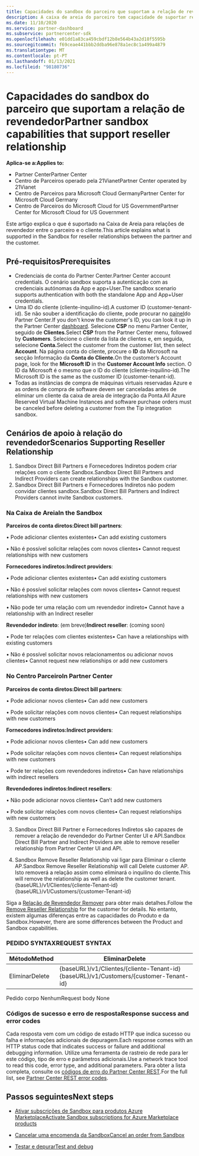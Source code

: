 ```yaml
---
title: Capacidades do sandbox do parceiro que suportam a relação de revendedor
description: A caixa de areia do parceiro tem capacidade de suportar relações entre o parceiro e o cliente
ms.date: 11/10/2020
ms.service: partner-dashboard
ms.subservice: partnercenter-sdk
ms.openlocfilehash: e01dd1a83ca459cbdf12b8e564b43a2d18f5595b
ms.sourcegitcommit: f69ceae441bbb2ddba96e878a1ec8c1a499a4879
ms.translationtype: MT
ms.contentlocale: pt-PT
ms.lasthandoff: 01/13/2021
ms.locfileid: "98180736"
---
```

# <a name="partner-sandbox-capabilities-that-support-reseller-relationship"></a><span data-ttu-id="5a81a-103">Capacidades do sandbox do parceiro que suportam a relação de revendedor</span><span class="sxs-lookup"><span data-stu-id="5a81a-103">Partner sandbox capabilities that support reseller relationship</span></span>

<span data-ttu-id="5a81a-104">**Aplica-se a:**</span><span class="sxs-lookup"><span data-stu-id="5a81a-104">**Applies to:**</span></span>

- <span data-ttu-id="5a81a-105">Partner Center</span><span class="sxs-lookup"><span data-stu-id="5a81a-105">Partner Center</span></span>
- <span data-ttu-id="5a81a-106">Centro de Parceiros operado pela 21Vianet</span><span class="sxs-lookup"><span data-stu-id="5a81a-106">Partner Center operated by 21Vianet</span></span>
- <span data-ttu-id="5a81a-107">Centro de Parceiros para Microsoft Cloud Germany</span><span class="sxs-lookup"><span data-stu-id="5a81a-107">Partner Center for Microsoft Cloud Germany</span></span>
- <span data-ttu-id="5a81a-108">Centro de Parceiros do Microsoft Cloud for US Government</span><span class="sxs-lookup"><span data-stu-id="5a81a-108">Partner Center for Microsoft Cloud for US Government</span></span>

<span data-ttu-id="5a81a-109">Este artigo explica o que é suportado na Caixa de Areia para relações de revendedor entre o parceiro e o cliente.</span><span class="sxs-lookup"><span data-stu-id="5a81a-109">This article explains what is supported in the Sandbox for reseller relationships between the partner and the customer.</span></span> 

## <a name="prerequisites"></a><span data-ttu-id="5a81a-110">Pré-requisitos</span><span class="sxs-lookup"><span data-stu-id="5a81a-110">Prerequisites</span></span>

- <span data-ttu-id="5a81a-111">Credenciais de conta do Partner Center.</span><span class="sxs-lookup"><span data-stu-id="5a81a-111">Partner Center account credentials.</span></span> <span data-ttu-id="5a81a-112">O cenário sandbox suporta a autenticação com as credenciais autónomas da App e app+User.</span><span class="sxs-lookup"><span data-stu-id="5a81a-112">The sandbox scenario supports authentication with both the standalone App and App+User credentials.</span></span>
- <span data-ttu-id="5a81a-113">Uma ID do cliente (cliente-inquilino-id).</span><span class="sxs-lookup"><span data-stu-id="5a81a-113">A customer ID (customer-tenant-id).</span></span> <span data-ttu-id="5a81a-114">Se não souber a identificação do cliente, pode procurar no [painel](https://partner.microsoft.com/dashboard/home)do Partner Center.</span><span class="sxs-lookup"><span data-stu-id="5a81a-114">If you don't know the customer's ID, you can look it up in the Partner Center [dashboard](https://partner.microsoft.com/dashboard/home).</span></span> <span data-ttu-id="5a81a-115">Selecione **CSP** no menu Partner Center, seguido de **Clientes**.</span><span class="sxs-lookup"><span data-stu-id="5a81a-115">Select **CSP** from the Partner Center menu, followed by **Customers**.</span></span> <span data-ttu-id="5a81a-116">Selecione o cliente da lista de clientes e, em seguida, selecione **Conta.**</span><span class="sxs-lookup"><span data-stu-id="5a81a-116">Select the customer from the customer list, then select **Account**.</span></span> <span data-ttu-id="5a81a-117">Na página conta do cliente, procure o **ID** da Microsoft na secção Informação da **Conta do Cliente.**</span><span class="sxs-lookup"><span data-stu-id="5a81a-117">On the customer’s Account page, look for the **Microsoft ID** in the **Customer Account Info** section.</span></span> <span data-ttu-id="5a81a-118">O ID da Microsoft é o mesmo que o ID do cliente (cliente-inquilino-id).</span><span class="sxs-lookup"><span data-stu-id="5a81a-118">The Microsoft ID is the same as the customer ID (customer-tenant-id).</span></span>
- <span data-ttu-id="5a81a-119">Todas as instâncias de compra de máquinas virtuais reservadas Azure e as ordens de compra de software devem ser canceladas antes de eliminar um cliente da caixa de areia de integração da Ponta.</span><span class="sxs-lookup"><span data-stu-id="5a81a-119">All Azure Reserved Virtual Machine Instances and software purchase orders must be canceled before deleting a customer from the Tip integration sandbox.</span></span>

## <a name="scenarios-supporting-reseller-relationship"></a><span data-ttu-id="5a81a-120">Cenários de apoio à relação do revendedor</span><span class="sxs-lookup"><span data-stu-id="5a81a-120">Scenarios Supporting Reseller Relationship</span></span>

1.  <span data-ttu-id="5a81a-121">Sandbox Direct Bill Partners e Fornecedores Indiretos podem criar relações com o cliente Sandbox.</span><span class="sxs-lookup"><span data-stu-id="5a81a-121">Sandbox Direct Bill Partners and Indirect Providers can create relationships with the Sandbox customer.</span></span> 
2.  <span data-ttu-id="5a81a-122">Sandbox Direct Bill Partners e Fornecedores Indiretos não podem convidar clientes sandbox.</span><span class="sxs-lookup"><span data-stu-id="5a81a-122">Sandbox Direct Bill Partners and Indirect Providers cannot invite Sandbox customers.</span></span>



### <a name="in-the-sandbox"></a><span data-ttu-id="5a81a-123">Na Caixa de Areia</span><span class="sxs-lookup"><span data-stu-id="5a81a-123">In the Sandbox</span></span>

<span data-ttu-id="5a81a-124">**Parceiros de conta diretos:**</span><span class="sxs-lookup"><span data-stu-id="5a81a-124">**Direct bill partners**:</span></span>

<span data-ttu-id="5a81a-125">• Pode adicionar clientes existentes</span><span class="sxs-lookup"><span data-stu-id="5a81a-125">•   Can add existing customers</span></span>

<span data-ttu-id="5a81a-126">• Não é possível solicitar relações com novos clientes</span><span class="sxs-lookup"><span data-stu-id="5a81a-126">•   Cannot request relationships with new customers</span></span>

<span data-ttu-id="5a81a-127">**Fornecedores indiretos:**</span><span class="sxs-lookup"><span data-stu-id="5a81a-127">**Indirect providers**:</span></span>

<span data-ttu-id="5a81a-128">• Pode adicionar clientes existentes</span><span class="sxs-lookup"><span data-stu-id="5a81a-128">•   Can add existing customers</span></span>

<span data-ttu-id="5a81a-129">• Não é possível solicitar relações com novos clientes</span><span class="sxs-lookup"><span data-stu-id="5a81a-129">•   Cannot request relationships with new customers</span></span>

<span data-ttu-id="5a81a-130">• Não pode ter uma relação com um revendedor indireto</span><span class="sxs-lookup"><span data-stu-id="5a81a-130">•   Cannot have a relationship with an Indirect reseller</span></span>

<span data-ttu-id="5a81a-131">**Revendedor indireto**: (em breve)</span><span class="sxs-lookup"><span data-stu-id="5a81a-131">**Indirect reseller**: (coming soon)</span></span>

<span data-ttu-id="5a81a-132">• Pode ter relações com clientes existentes</span><span class="sxs-lookup"><span data-stu-id="5a81a-132">•   Can have a relationships with existing customers</span></span>

<span data-ttu-id="5a81a-133">• Não é possível solicitar novos relacionamentos ou adicionar novos clientes</span><span class="sxs-lookup"><span data-stu-id="5a81a-133">•   Cannot request new relationships or add new customers</span></span>

### <a name="in-partner-center"></a><span data-ttu-id="5a81a-134">No Centro Parceiro</span><span class="sxs-lookup"><span data-stu-id="5a81a-134">In Partner Center</span></span>

<span data-ttu-id="5a81a-135">**Parceiros de conta diretos:**</span><span class="sxs-lookup"><span data-stu-id="5a81a-135">**Direct bill partners**:</span></span>

<span data-ttu-id="5a81a-136">• Pode adicionar novos clientes</span><span class="sxs-lookup"><span data-stu-id="5a81a-136">•   Can add new customers</span></span>

<span data-ttu-id="5a81a-137">• Pode solicitar relações com novos clientes</span><span class="sxs-lookup"><span data-stu-id="5a81a-137">•   Can request relationships with new customers</span></span>

<span data-ttu-id="5a81a-138">**Fornecedores indiretos:**</span><span class="sxs-lookup"><span data-stu-id="5a81a-138">**Indirect providers**:</span></span>

<span data-ttu-id="5a81a-139">• Pode adicionar novos clientes</span><span class="sxs-lookup"><span data-stu-id="5a81a-139">•   Can add new customers</span></span>

<span data-ttu-id="5a81a-140">• Pode solicitar relações com novos clientes</span><span class="sxs-lookup"><span data-stu-id="5a81a-140">•   Can request relationships with new customers</span></span>

<span data-ttu-id="5a81a-141">• Pode ter relações com revendedores indiretos</span><span class="sxs-lookup"><span data-stu-id="5a81a-141">•   Can have relationships with indirect resellers</span></span>

<span data-ttu-id="5a81a-142">**Revendedores indiretos:**</span><span class="sxs-lookup"><span data-stu-id="5a81a-142">**Indirect resellers**:</span></span>

<span data-ttu-id="5a81a-143">• Não pode adicionar novos clientes</span><span class="sxs-lookup"><span data-stu-id="5a81a-143">•   Can’t add new customers</span></span>

<span data-ttu-id="5a81a-144">• Pode solicitar relações com novos clientes</span><span class="sxs-lookup"><span data-stu-id="5a81a-144">•   Can request relationships with new customers</span></span>

3. <span data-ttu-id="5a81a-145">Sandbox Direct Bill Partner e Fornecedores Indiretos são capazes de remover a relação de revendedor do Partner Center UI e API.</span><span class="sxs-lookup"><span data-stu-id="5a81a-145">Sandbox Direct Bill Partner and Indirect Providers are able to remove reseller relationship from Partner Center UI and API.</span></span>

4. <span data-ttu-id="5a81a-146">Sandbox Remove Reseller Relationship vai ligar para Eliminar o cliente AP.</span><span class="sxs-lookup"><span data-stu-id="5a81a-146">Sandbox Remove Reseller Relationship will call Delete customer AP.</span></span> <span data-ttu-id="5a81a-147">Isto removerá a relação assim como eliminará o inquilino do cliente.</span><span class="sxs-lookup"><span data-stu-id="5a81a-147">This will remove the relationship as well as delete the customer tenant.</span></span> <span data-ttu-id="5a81a-148">{baseURL}/v1/Clientes/{cliente-Tenant-id}</span><span class="sxs-lookup"><span data-stu-id="5a81a-148">{baseURL}/v1/Customers/{customer-Tenant-id}</span></span>

<span data-ttu-id="5a81a-149">Siga a [Relação de Revendedor Remover](remove-a-reseller-relationship-with-a-customer.md) para obter mais detalhes.</span><span class="sxs-lookup"><span data-stu-id="5a81a-149">Follow the [Remove Reseller Relationship](remove-a-reseller-relationship-with-a-customer.md) for the customer for details.</span></span> <span data-ttu-id="5a81a-150">No entanto, existem algumas diferenças entre as capacidades do Produto e da Sandbox.</span><span class="sxs-lookup"><span data-stu-id="5a81a-150">However, there are some differences between the Product and Sandbox capabilities.</span></span>

### <a name="request-syntax"></a><span data-ttu-id="5a81a-151">PEDIDO SYNTAX</span><span class="sxs-lookup"><span data-stu-id="5a81a-151">REQUEST SYNTAX</span></span>

|<span data-ttu-id="5a81a-152">**Método**</span><span class="sxs-lookup"><span data-stu-id="5a81a-152">**Method**</span></span>|<span data-ttu-id="5a81a-153">**Eliminar**</span><span class="sxs-lookup"><span data-stu-id="5a81a-153">**Delete**</span></span>|
|-------------|------------|
|<span data-ttu-id="5a81a-154">Eliminar</span><span class="sxs-lookup"><span data-stu-id="5a81a-154">Delete</span></span>|<span data-ttu-id="5a81a-155">{baseURL}/v1/Clientes/{cliente-Tenant-id}</span><span class="sxs-lookup"><span data-stu-id="5a81a-155">{baseURL}/v1/Customers/{customer-Tenant-id}</span></span> |

<span data-ttu-id="5a81a-156">Pedido corpo Nenhum</span><span class="sxs-lookup"><span data-stu-id="5a81a-156">Request body None</span></span>

### <a name="response-success-and-error-codes"></a><span data-ttu-id="5a81a-157">Códigos de sucesso e erro de resposta</span><span class="sxs-lookup"><span data-stu-id="5a81a-157">Response success and error codes</span></span>

<span data-ttu-id="5a81a-158">Cada resposta vem com um código de estado HTTP que indica sucesso ou falha e informações adicionais de depuragem.</span><span class="sxs-lookup"><span data-stu-id="5a81a-158">Each response comes with an HTTP status code that indicates success or failure and additional debugging information.</span></span> <span data-ttu-id="5a81a-159">Utilize uma ferramenta de rastreio de rede para ler este código, tipo de erro e parâmetros adicionais.</span><span class="sxs-lookup"><span data-stu-id="5a81a-159">Use a network trace tool to read this code, error type, and additional parameters.</span></span> <span data-ttu-id="5a81a-160">Para obter a lista completa, consulte os [códigos de erro do Partner Center REST](https://docs.microsoft.com/partner-center/develop/error-codes).</span><span class="sxs-lookup"><span data-stu-id="5a81a-160">For the full list, see [Partner Center REST error codes](https://docs.microsoft.com/partner-center/develop/error-codes).</span></span>

## <a name="next-steps"></a><span data-ttu-id="5a81a-161">Passos seguintes</span><span class="sxs-lookup"><span data-stu-id="5a81a-161">Next steps</span></span>

- [<span data-ttu-id="5a81a-162">Ativar subscrições de Sandbox para produtos Azure Marketplace</span><span class="sxs-lookup"><span data-stu-id="5a81a-162">Activate Sandbox subscriptions for Azure Marketplace products</span></span>](activate-sandbox-subscription-azure-marketplace-products.md)

- [<span data-ttu-id="5a81a-163">Cancelar uma encomenda da Sandbox</span><span class="sxs-lookup"><span data-stu-id="5a81a-163">Cancel an order from Sandbox</span></span>](cancel-an-order-from-the-integration-sandbox.md)

- [<span data-ttu-id="5a81a-164">Testar e depurar</span><span class="sxs-lookup"><span data-stu-id="5a81a-164">Test and debug</span></span>](test-and-debug.md) 
